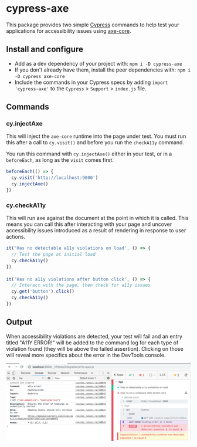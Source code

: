 # cypress-axe

This package provides two simple [Cypress](https://cypress.io) commands to help test your applications for accessibility issues using [axe-core](https://github.com/dequelabs/axe-core).

## Install and configure

- Add as a dev dependency of your project with: `npm i -D cypress-axe`
- If you don't already have them, install the peer dependencies with: `npm i -D cypress axe-core`
- Include the commands in your Cypress specs by adding `import 'cypress-axe'` to the `Cypress` > `Support` > `index.js` file.

## Commands

### cy.injectAxe

This will inject the `axe-core` runtime into the page under test. You must run this after a call to `cy.visit()` and before you run the `checkA11y` command.

You run this command with `cy.injectAxe()` either in your test, or in a `beforeEach`, as long as the `visit` comes first.

```js
beforeEach(() => {
  cy.visit('http://localhost:9000')
  cy.injectAxe()
})
```

### cy.checkA11y

This will run axe against the document at the point in which it is called. This means you can call this after interacting with your page and uncover accessibility issues introduced as a result of rendering in response to user actions.

```js
it('Has no detectable a11y violations on load', () => {
  // Test the page at initial load
  cy.checkA11y()
})

it('Has no a11y violations after button click', () => {
  // Interact with the page, then check for a11y issues
  cy.get('button').click()
  cy.checkA11y()
})
```

## Output

When accessibility violations are detected, your test will fail and an entry titled "A11Y ERROR!" will be added to the command log for each type of violation found (they will be above the failed assertion). Clicking on those will reveal more specifics about the error in the DevTools console.

![Cypress and DevTools output for passing and failing axe-core audits](cmd_log.png)
